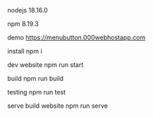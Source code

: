 nodejs 18.16.0

npm 8.19.3

demo https://menubutton.000webhostapp.com

install npm i

dev website npm run start

build npm run build

testing npm run test

serve build website npm run serve
